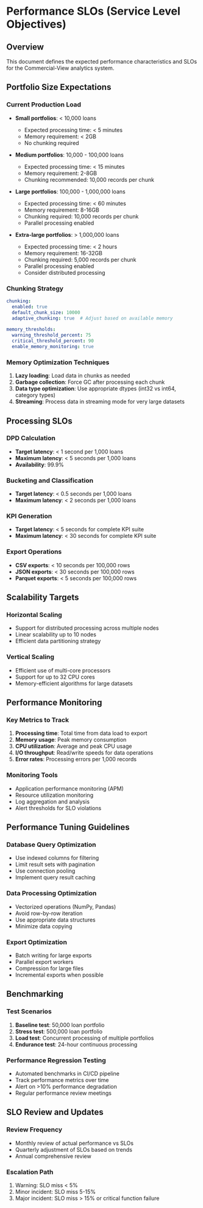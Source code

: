 # Performance SLOs (Service Level Objectives)

## Overview
This document defines the expected performance characteristics and SLOs for the Commercial-View analytics system.

## Portfolio Size Expectations

### Current Production Load
- **Small portfolios**: < 10,000 loans
  - Expected processing time: < 5 minutes
  - Memory requirement: < 2GB
  - No chunking required

- **Medium portfolios**: 10,000 - 100,000 loans
  - Expected processing time: < 15 minutes
  - Memory requirement: 2-8GB
  - Chunking recommended: 10,000 records per chunk

- **Large portfolios**: 100,000 - 1,000,000 loans
  - Expected processing time: < 60 minutes
  - Memory requirement: 8-16GB
  - Chunking required: 10,000 records per chunk
  - Parallel processing enabled

- **Extra-large portfolios**: > 1,000,000 loans
  - Expected processing time: < 2 hours
  - Memory requirement: 16-32GB
  - Chunking required: 5,000 records per chunk
  - Parallel processing enabled
  - Consider distributed processing
### Chunking Strategy
```yaml
chunking:
  enabled: true
  default_chunk_size: 10000
  adaptive_chunking: true  # Adjust based on available memory
  
memory_thresholds:
  warning_threshold_percent: 75
  critical_threshold_percent: 90
  enable_memory_monitoring: true
```

### Memory Optimization Techniques
1. **Lazy loading**: Load data in chunks as needed
2. **Garbage collection**: Force GC after processing each chunk
3. **Data type optimization**: Use appropriate dtypes (int32 vs int64, category types)
4. **Streaming**: Process data in streaming mode for very large datasets

## Processing SLOs

### DPD Calculation
- **Target latency**: < 1 second per 1,000 loans
- **Maximum latency**: < 5 seconds per 1,000 loans
- **Availability**: 99.9%

### Bucketing and Classification
- **Target latency**: < 0.5 seconds per 1,000 loans
- **Maximum latency**: < 2 seconds per 1,000 loans

### KPI Generation
- **Target latency**: < 5 seconds for complete KPI suite
- **Maximum latency**: < 30 seconds for complete KPI suite

### Export Operations
- **CSV exports**: < 10 seconds per 100,000 rows
- **JSON exports**: < 30 seconds per 100,000 rows
- **Parquet exports**: < 5 seconds per 100,000 rows

## Scalability Targets

### Horizontal Scaling
- Support for distributed processing across multiple nodes
- Linear scalability up to 10 nodes
- Efficient data partitioning strategy

### Vertical Scaling
- Efficient use of multi-core processors
- Support for up to 32 CPU cores
- Memory-efficient algorithms for large datasets

## Performance Monitoring

### Key Metrics to Track
1. **Processing time**: Total time from data load to export
2. **Memory usage**: Peak memory consumption
3. **CPU utilization**: Average and peak CPU usage
4. **I/O throughput**: Read/write speeds for data operations
5. **Error rates**: Processing errors per 1,000 records

### Monitoring Tools
- Application performance monitoring (APM)
- Resource utilization monitoring
- Log aggregation and analysis
- Alert thresholds for SLO violations

## Performance Tuning Guidelines

### Database Query Optimization
- Use indexed columns for filtering
- Limit result sets with pagination
- Use connection pooling
- Implement query result caching

### Data Processing Optimization
- Vectorized operations (NumPy, Pandas)
- Avoid row-by-row iteration
- Use appropriate data structures
- Minimize data copying

### Export Optimization
- Batch writing for large exports
- Parallel export workers
- Compression for large files
- Incremental exports when possible

## Benchmarking

### Test Scenarios
1. **Baseline test**: 50,000 loan portfolio
2. **Stress test**: 500,000 loan portfolio
3. **Load test**: Concurrent processing of multiple portfolios
4. **Endurance test**: 24-hour continuous processing

### Performance Regression Testing
- Automated benchmarks in CI/CD pipeline
- Track performance metrics over time
- Alert on >10% performance degradation
- Regular performance review meetings

## SLO Review and Updates

### Review Frequency
- Monthly review of actual performance vs SLOs
- Quarterly adjustment of SLOs based on trends
- Annual comprehensive review

### Escalation Path
1. Warning: SLO miss < 5%
2. Minor incident: SLO miss 5-15%
3. Major incident: SLO miss > 15% or critical function failure
